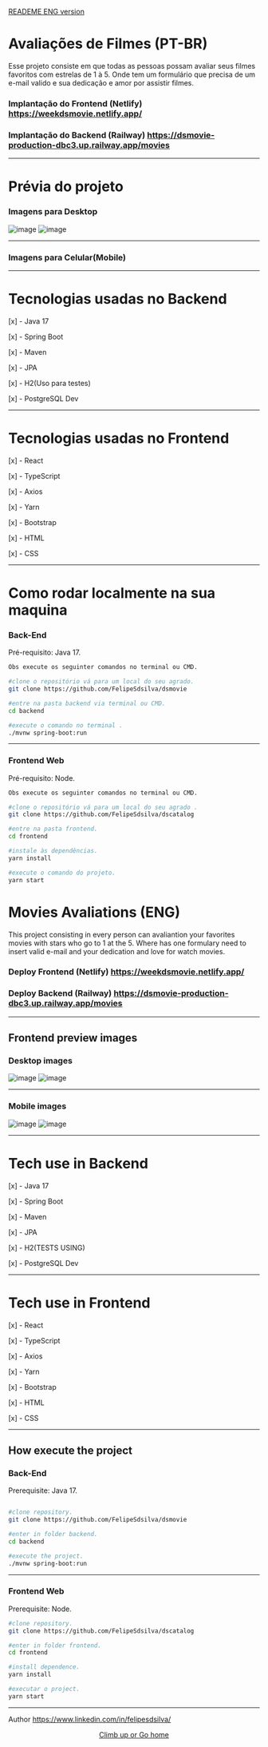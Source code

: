 <a id="top" href="#Eng">READEME ENG version </a> 


<a id="Pt-br">

# Avaliações de Filmes (PT-BR)
</a>

Esse projeto consiste em que todas as pessoas possam avaliar seus filmes favoritos com estrelas de 1 à 5. Onde tem um
formulário que precisa de um e-mail valido e sua dedicação e amor por assistir filmes.

### Implantação do Frontend (Netlify) https://weekdsmovie.netlify.app/

### Implantação do Backend (Railway) https://dsmovie-production-dbc3.up.railway.app/movies
________________________________________________________________________________________________________________________
# Prévia do projeto

### Imagens para Desktop
![image](https://user-images.githubusercontent.com/47900701/214619856-1381c57a-3936-457e-85d5-14c32cb23041.png)
![image](https://user-images.githubusercontent.com/47900701/214620198-2cdbe186-1200-4011-85f9-9803770837ef.png)

________________________________________________________________________________________________________________________
### Imagens para Celular(Mobile)
________________________________________________________________________________________________________________________
# Tecnologias usadas no Backend

[x] - Java 17

[x] - Spring Boot

[x] - Maven

[x] - JPA

[x] - H2(Uso para testes)

[x] - PostgreSQL Dev
________________________________________________________________________________________________________________________
# Tecnologias usadas no Frontend

[x] - React

[x] - TypeScript

[x] - Axios

[x] - Yarn

[x] - Bootstrap

[x] - HTML

[x] - CSS
________________________________________________________________________________________________________________________
# Como rodar localmente na sua maquina

### Back-End

Pré-requisito: Java 17.
```bash
Obs execute os seguinter comandos no terminal ou CMD.

#clone o repositório vá para um local do seu agrado.
git clone https://github.com/FelipeSdsilva/dsmovie

#entre na pasta backend via terminal ou CMD.
cd backend

#execute o comando no terminal .
./mvnw spring-boot:run
```
________________________________________________________________________________________________________________________
### Frontend Web

Pré-requisito: Node.
```bash
Obs execute os seguinter comandos no terminal ou CMD.

#clone o repositório vá para um local do seu agrado .
git clone https://github.com/FelipeSdsilva/dscatalog

#entre na pasta frontend.
cd frontend

#instale às dependências.
yarn install

#execute o comando do projeto.
yarn start
```

<a id="Eng">

# Movies Avaliations (ENG) 
</a>
This project consisting in every person can avaliantion your favorites movies with stars who go to 1 at the 5.
Where has one formulary need to insert valid e-mail and your dedication and love for watch movies.

### Deploy Frontend (Netlify) https://weekdsmovie.netlify.app/

### Deploy Backend (Railway) https://dsmovie-production-dbc3.up.railway.app/movies
________________________________________________________________________________________________________________________
## Frontend preview images

### Desktop images
![image](https://user-images.githubusercontent.com/47900701/214619856-1381c57a-3936-457e-85d5-14c32cb23041.png)
![image](https://user-images.githubusercontent.com/47900701/214620198-2cdbe186-1200-4011-85f9-9803770837ef.png)
________________________________________________________________________________________________________________________
### Mobile images

![image](https://user-images.githubusercontent.com/47900701/214620675-98178fc8-5532-4e7e-8a75-09c8702bdb88.png)
![image](https://user-images.githubusercontent.com/47900701/214620871-46798874-a0e4-4363-adb1-9dda61c960be.png)
________________________________________________________________________________________________________________________
# Tech use in Backend

[x] - Java 17

[x] - Spring Boot

[x] - Maven

[x] - JPA
 
[x] - H2(TESTS USING)

[x] - PostgreSQL Dev

________________________________________________________________________________________________________________________
# Tech use in Frontend

[x] - React

[x] - TypeScript

[x] - Axios

[x] - Yarn

[x] - Bootstrap

[x] - HTML

[x] - CSS

________________________________________________________________________________________________________________________
## How execute the project

### Back-End

Prerequisite: Java 17.
```bash

#clone repository.
git clone https://github.com/FelipeSdsilva/dsmovie

#enter in folder backend.
cd backend

#execute the project.
./mvnw spring-boot:run
```
________________________________________________________________________________________________________________________
### Frontend Web

Prerequisite: Node.
```bash
#clone repository.
git clone https://github.com/FelipeSdsilva/dscatalog

#enter in folder frontend.
cd frontend

#install dependence.
yarn install

#executar o project.
yarn start
```
________________________________________________________________________________________________________________________
Author https://www.linkedin.com/in/felipesdsilva/

<div align="center"><a href="#top">Climb up or Go home</a> </div>
